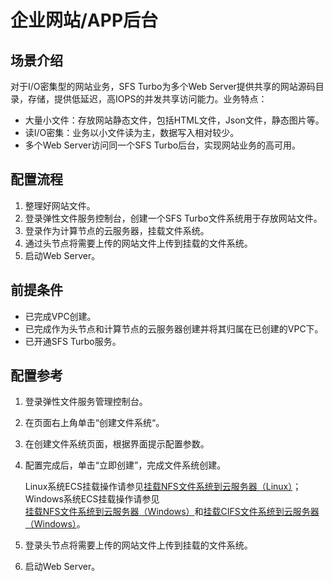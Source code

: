# 企业网站/APP后台<a name="sfs_01_0054"></a>

## 场景介绍<a name="section5877142785112"></a>

对于I/O密集型的网站业务，SFS Turbo为多个Web Server提供共享的网站源码目录，存储，提供低延迟，高IOPS的并发共享访问能力。业务特点：

-   大量小文件：存放网站静态文件，包括HTML文件，Json文件，静态图片等。
-   读I/O密集：业务以小文件读为主，数据写入相对较少。
-   多个Web Server访问同一个SFS Turbo后台，实现网站业务的高可用。

## 配置流程<a name="section203761746155216"></a>

1.  整理好网站文件。
2.  登录弹性文件服务控制台，创建一个SFS Turbo文件系统用于存放网站文件。
3.  登录作为计算节点的云服务器，挂载文件系统。
4.  通过头节点将需要上传的网站文件上传到挂载的文件系统。
5.  启动Web Server。

## 前提条件<a name="section17422148155316"></a>

-   已完成VPC创建。
-   已完成作为头节点和计算节点的云服务器创建并将其归属在已创建的VPC下。
-   已开通SFS Turbo服务。

## 配置参考<a name="section1036721911570"></a>

1.  登录弹性文件服务管理控制台。
2.  在页面右上角单击“创建文件系统“。
3.  在创建文件系统页面，根据界面提示配置参数。
4.  配置完成后，单击“立即创建”，完成文件系统创建。

    Linux系统ECS挂载操作请参见[挂载NFS文件系统到云服务器（Linux）](https://support.huaweicloud.com/qs-sfs/zh-cn_topic_0034428728.html)；Windows系统ECS挂载操作请参见[挂载NFS文件系统到云服务器（Windows）](https://support.huaweicloud.com/qs-sfs/zh-cn_topic_0105224109.html)和[挂载CIFS文件系统到云服务器（Windows）](https://support.huaweicloud.com/qs-sfs/zh-cn_topic_0151246279.html)。

5.  登录头节点将需要上传的网站文件上传到挂载的文件系统。
6.  启动Web Server。

